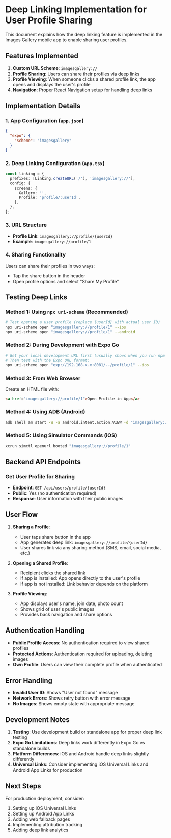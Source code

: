 # Deep Linking Implementation for User Profile Sharing

This document explains how the deep linking feature is implemented in the Images Gallery mobile app to enable sharing user profiles.

## Features Implemented

1. **Custom URL Scheme**: `imagesgallery://`
2. **Profile Sharing**: Users can share their profiles via deep links
3. **Profile Viewing**: When someone clicks a shared profile link, the app opens and displays the user's profile
4. **Navigation**: Proper React Navigation setup for handling deep links

## Implementation Details

### 1. App Configuration (`app.json`)
```json
{
  "expo": {
    "scheme": "imagesgallery"
  }
}
```

### 2. Deep Linking Configuration (`App.tsx`)
```typescript
const linking = {
  prefixes: [Linking.createURL('/'), 'imagesgallery://'],
  config: {
    screens: {
      Gallery: '',
      Profile: 'profile/:userId',
    },
  },
};
```

### 3. URL Structure
- **Profile Link**: `imagesgallery://profile/{userId}`
- **Example**: `imagesgallery://profile/1`

### 4. Sharing Functionality
Users can share their profiles in two ways:
- Tap the share button in the header
- Open profile options and select "Share My Profile"

## Testing Deep Links

### Method 1: Using `npx uri-scheme` (Recommended)
```bash
# Test opening a user profile (replace {userId} with actual user ID)
npx uri-scheme open "imagesgallery://profile/1" --ios
npx uri-scheme open "imagesgallery://profile/1" --android
```

### Method 2: During Development with Expo Go
```bash
# Get your local development URL first (usually shows when you run npm start)
# Then test with the Expo URL format:
npx uri-scheme open "exp://192.168.x.x:8081/--/profile/1" --ios
```

### Method 3: From Web Browser
Create an HTML file with:
```html
<a href="imagesgallery://profile/1">Open Profile in App</a>
```

### Method 4: Using ADB (Android)
```bash
adb shell am start -W -a android.intent.action.VIEW -d "imagesgallery://profile/1" {your.package.name}
```

### Method 5: Using Simulator Commands (iOS)
```bash
xcrun simctl openurl booted "imagesgallery://profile/1"
```

## Backend API Endpoints

### Get User Profile for Sharing
- **Endpoint**: `GET /api/users/profile/{userId}`
- **Public**: Yes (no authentication required)
- **Response**: User information with their public images

## User Flow

1. **Sharing a Profile**:
   - User taps share button in the app
   - App generates deep link: `imagesgallery://profile/{userId}`
   - User shares link via any sharing method (SMS, email, social media, etc.)

2. **Opening a Shared Profile**:
   - Recipient clicks the shared link
   - If app is installed: App opens directly to the user's profile
   - If app is not installed: Link behavior depends on the platform

3. **Profile Viewing**:
   - App displays user's name, join date, photo count
   - Shows grid of user's public images
   - Provides back navigation and share options

## Authentication Handling

- **Public Profile Access**: No authentication required to view shared profiles
- **Protected Actions**: Authentication required for uploading, deleting images
- **Own Profile**: Users can view their complete profile when authenticated

## Error Handling

- **Invalid User ID**: Shows "User not found" message
- **Network Errors**: Shows retry button with error message
- **No Images**: Shows empty state with appropriate message

## Development Notes

1. **Testing**: Use development build or standalone app for proper deep link testing
2. **Expo Go Limitations**: Deep links work differently in Expo Go vs standalone builds
3. **Platform Differences**: iOS and Android handle deep links slightly differently
4. **Universal Links**: Consider implementing iOS Universal Links and Android App Links for production

## Next Steps

For production deployment, consider:
1. Setting up iOS Universal Links
2. Setting up Android App Links
3. Adding web fallback pages
4. Implementing attribution tracking
5. Adding deep link analytics 